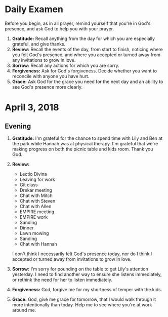 # Daily Examen

Before you begin, as in all prayer, remind yourself that you're in God's
presence, and ask God to help you with your prayer.

1. **Gratitude:**  Recall anything from the day for which you are especially
   grateful, and give thanks.
1. **Review:**  Recall the events of the day, from start to finish, noticing
   where you felt God's presence, and where you accepted or turned away from
   any invitations to grow in love.
1. **Sorrow:**  Recall any actions for which you are sorry.
1. **Forgiveness:**  Ask for God's forgiveness. Decide whether you want to
   reconcile with anyone you have hurt.
1. **Grace:**  Ask God for the grace you need for the next day and an ability
   to see God's presence more clearly.

# April 3, 2018

## Evening

1. **Gratitude:**  I'm grateful for the chance to spend time with Lily and Ben at the park
   while Hannah was at physical therapy.  I'm grateful that we're making
   progress on both the picnic table and kids room.  Thank you God.

1. **Review:**
   * Lectio Divina
   * Leaving for work
   * Git class
   * Drekar meeting
   * Chat with Mitch
   * Chat with Steven
   * Chat with Allen
   * EMPIRE meeting
   * EMPIRE work
   * Sanding
   * Dinner
   * Lawn mowing
   * Sanding
   * Chat with Hannah

   I don't think I necessarily felt God's presence today, nor do I think I
   accepted or turned away from invitations to grow in love.

1. **Sorrow:**  I'm sorry for pounding on the table to get Lily's attention yesterday.  I
   need to find another way to ensure she listens immediately, or rethink the
   need for her to listen immediately.

1. **Forgiveness:**  God, forgive me for my shortness of temper with the kids.

1. **Grace:**  God, give me grace for tomorrow, that I would walk through it more
   intentionally than today.  Help me to see where you're at work around me.
